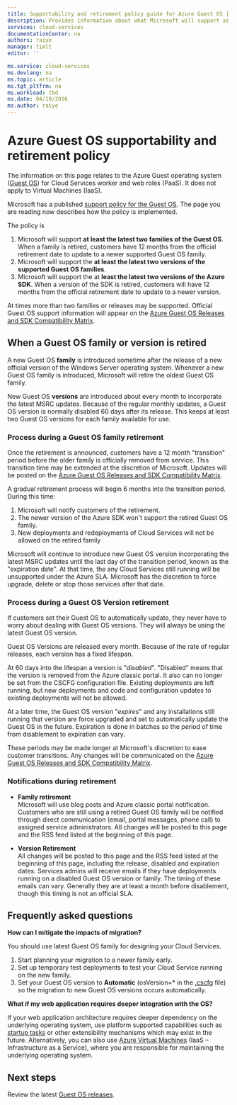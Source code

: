 ```yaml
---
title: Supportability and retirement policy guide for Azure Guest OS | Azure
description: Provides information about what Microsoft will support as regards to the Azure Guest OS used by Cloud Services.
services: cloud-services
documentationCenter: na
authors: raiye
manager: timlt
editor: ''

ms.service: cloud-services
ms.devlang: na
ms.topic: article
ms.tgt_pltfrm: na
ms.workload: tbd
ms.date: 04/19/2016
ms.author: raiye
---
```


# Azure Guest OS supportability and retirement policy
The information on this page relates to the Azure Guest operating system ([Guest OS](./cloud-services-guestos-update-matrix.md)) for Cloud Services worker and web roles (PaaS). It does not apply to Virtual Machines (IaaS). 

Microsoft has a published [support policy for the Guest OS](http://support.microsoft.com/zh-cn/gp/azure-cloud-lifecycle-faq). The page you are reading now describes how the policy is implemented.

The policy is 

1. Microsoft will support **at least the latest two families of the Guest OS**. When a family is retired, customers have 12 months from the official retirement date to update to a newer supported Guest OS family.
2. Microsoft will support the **at least the latest two versions of the supported Guest OS families**. 
3. Microsoft will support the at **least the latest two versions of the Azure SDK**. When a version of the SDK is retired, customers will have 12 months from the official retirement date to update to a newer version. 

At times more than two families or releases may be supported. Official Guest OS support information will appear on the [Azure Guest OS Releases and SDK Compatibility Matrix](./cloud-services-guestos-update-matrix.md).

## When a Guest OS family or version is retired 

A new Guest OS **family** is introduced sometime after the release of a new official version of the Windows Server operating system. Whenever a new Guest OS family is introduced, Microsoft will retire the oldest Guest OS family. 

New Guest OS **versions** are introduced about every month to incorporate the latest MSRC updates. Because of the regular monthly updates, a Guest OS version is normally disabled 60 days after its release. This keeps at least two Guest OS versions for each family available for use. 

### Process during a Guest OS family retirement 

Once the retirement is announced, customers have a 12 month "transition" period before the older family is officially removed from service. This transition time may be extended at the discretion of Microsoft. Updates will be posted on the [Azure Guest OS Releases and SDK Compatibility Matrix](./cloud-services-guestos-update-matrix.md).

A gradual retirement process will begin 6 months into the transition period. During this time:

1. Microsoft will notify customers of the retirement. 
2. The newer version of the Azure SDK won't support the retired Guest OS family.
3. New deployments and redeployments of Cloud Services will not be allowed on the retired family

Microsoft will continue to introduce new Guest OS version incorporating the latest MSRC updates until the last day of the transition period, known as the "expiration date". At that time, the any Cloud Services still running will be unsupported under the Azure SLA. Microsoft has the discretion to force upgrade, delete or stop those services after that date.

### Process during a Guest OS Version retirement 
If customers set their Guest OS to automatically update, they never have to worry about dealing with Guest OS versions. They will always be using the latest Guest OS version.

Guest OS Versions are released every month. Because of the rate of regular releases, each version has a fixed lifespan.

At 60 days into the lifespan a version is "*disabled*". "Disabled" means that the version is removed from the Azure classic portal. It also can no longer be set from the CSCFG configuration file. Existing deployments are left running, but new deployments and code and configuration updates to existing deployments will not be allowed. 

At a later time, the Guest OS version "*expires*" and any installations still running that version are force upgraded and set to automatically update the Guest OS in the future. Expiration is done in batches so the period of time from disablement to expiration can vary. 

These periods may be made longer at Microsoft's discretion to ease customer transitions. Any changes will be communicated on the [Azure Guest OS Releases and SDK Compatibility Matrix](./cloud-services-guestos-update-matrix.md).

### Notifications during retirement 

* **Family retirement** <br>Microsoft will use blog posts and Azure classic portal notification. Customers who are still using a retired Guest OS family will be notified through direct communication (email, portal messages, phone call) to assigned service administrators. All changes will be posted to this page and the RSS feed listed at the beginning of this page. 

* **Version Retirement** <br>All changes will be posted to this page and the RSS feed listed at the beginning of this page, including the release, disabled and expiration dates. Services admins will receive emails if they have deployments running on a disabled Guest OS version or family. The timing of these emails can vary. Generally they are at least a month before disablement, though this timing is not an official SLA. 

## Frequently asked questions

**How can I mitigate the impacts of migration?**

You should use latest Guest OS family for designing your Cloud Services. 

1. Start planning your migration to a newer family early. 
2. Set up temporary test deployments to test your Cloud Service running on the new family. 
3. Set your Guest OS version to **Automatic** (osVersion=* in the [.cscfg](./cloud-services-model-and-package.md#cscfg) file) so the migration to new Guest OS versions occurs automatically.

**What if my web application requires deeper integration with the OS?**

If your web application architecture requires deeper dependency on the underlying operating system, use platform supported capabilities such as [startup tasks](./cloud-services-startup-tasks.md) or other extensibility mechanisms which may exist in the future. Alternatively, you can also use [Azure Virtual Machines](https://azure.microsoft.com/documentation/scenarios/virtual-machines) (IaaS – Infrastructure as a Service), where you are responsible for maintaining the underlying operating system.

## Next steps
Review the latest [Guest OS releases](./cloud-services-guestos-update-matrix.md).